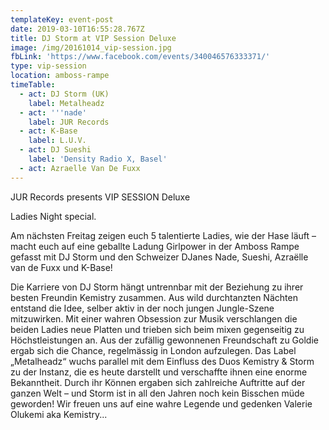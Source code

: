 ```yaml
---
templateKey: event-post
date: 2019-03-10T16:55:28.767Z
title: DJ Storm at VIP Session Deluxe
image: /img/20161014_vip-session.jpg
fbLink: 'https://www.facebook.com/events/340046576333371/'
type: vip-session
location: amboss-rampe
timeTable:
  - act: DJ Storm (UK)
    label: Metalheadz
  - act: '''nade'
    label: JUR Records
  - act: K-Base
    label: L.U.V.
  - act: DJ Sueshi
    label: 'Density Radio X, Basel'
  - act: Azraelle Van De Fuxx
---
```

JUR Records presents VIP SESSION Deluxe 

Ladies Night special. 

Am nächsten Freitag zeigen euch 5 talentierte Ladies, wie der Hase läuft – macht euch auf eine geballte Ladung Girlpower in der Amboss Rampe gefasst mit DJ Storm und den Schweizer DJanes Nade, Sueshi, Azraëlle van de Fuxx und K-Base!

Die Karriere von DJ Storm hängt untrennbar mit der Beziehung zu ihrer besten Freundin Kemistry zusammen. Aus wild durchtanzten Nächten entstand die Idee, selber aktiv in der noch jungen Jungle-Szene mitzuwirken. Mit einer wahren Obsession zur Musik verschlangen die beiden Ladies neue Platten und trieben sich beim mixen gegenseitig zu Höchstleistungen an. Aus der zufällig gewonnenen Freundschaft zu Goldie ergab sich die Chance, regelmässig in London aufzulegen. Das Label „Metalheadz“ wuchs parallel mit dem Einfluss des Duos Kemistry & Storm zu der Instanz, die es heute darstellt und verschaffte ihnen eine enorme Bekanntheit. Durch ihr Können ergaben sich zahlreiche Auftritte auf der ganzen Welt – und Storm ist in all den Jahren noch kein Bisschen müde geworden! Wir freuen uns auf eine wahre Legende und gedenken Valerie Olukemi aka Kemistry...
